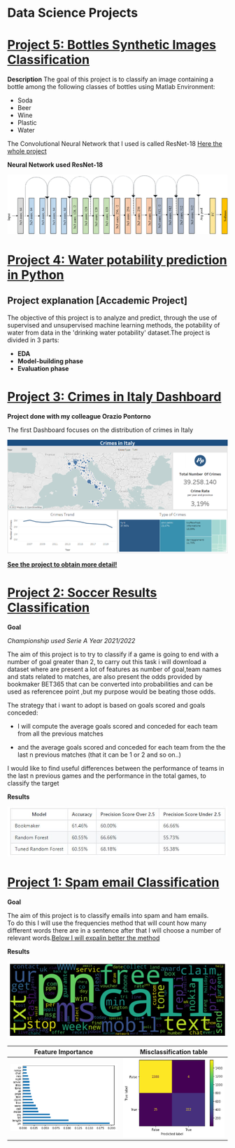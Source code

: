 # Data Science Projects

# [Project 5: Bottles Synthetic Images Classification](https://github.com/datascientist-hist/Bottles-Synthetic-Images-Classification)


**Description**
The  goal of this project is to classify an image containing a bottle among the following classes of bottles using Matlab Environment:

- Soda 
- Beer 
- Wine 
- Plastic
- Water

The Convolutional Neural Network that I used is called ResNet-18
[Here the whole project](https://github.com/datascientist-hist/Bottles-Synthetic-Images-Classification)

**Neural Network used ResNet-18**

  ![](/images/Original-ResNet-18-Architecture.png)

# [Project 4: Water potability prediction in Python](https://github.com/datascientist-hist/Water-potability-prediction-in-python)

## Project explanation [**Accademic Project**]
The objective of this project is to analyze and predict, through the use of supervised and unsupervised machine learning methods, the potability of water from data in the 'drinking water potability' dataset.The project is divided in 3 parts:
- **EDA**
- **Model-building phase**
- **Evaluation phase**


# [Project 3: Crimes in Italy Dashboard](https://github.com/datascientist-hist/Crimes-in-Italy-Dashboard) 

**Project done with my colleague  Orazio Pontorno**

The first Dashboard focuses on the distribution of crimes in Italy

![](/images/DASH1.png)

**[See the project to obtain more detail!](https://github.com/datascientist-hist/Crimes-in-Italy-Dashboard)**


# [Project 2: Soccer Results Classification](https://github.com/datascientist-hist/Football-Results-classification) 

**Goal**

*Championship used Serie A Year 2021/2022*

The aim of this project is to try to classify if a game is going to end with a number of goal greater than 2, to carry out this task i will download a dataset where are present a lot of features as number of goal,team names and stats related to matches, are also present the odds provided by bookmaker BET365 that can be converted into probabilities and can be used as referencee point ,but my purpose would be beating those odds.

The strategy that i want to adopt is based on goals scored and goals conceded:

- I will compute the average goals scored and conceded for each team from all the previous matches

- and the average goals scored and conceded for each team from the the last n previous matches (that it can be 1 or 2 and so on..)

I would like to find useful differences between the performance of teams in the last n previous games and the performance in the total games, to classify the target

**Results**

 ![](/images/tablemtrics.JPG)  
 

# [Project 1: Spam email Classification](https://github.com/datascientist-hist/Spam_Messages_Classification)



**Goal**

The aim of this project is to classify emails into spam and ham emails.  
To do this I will use the frequencies method that will count  how many different words there are in a sentence after that I will choose a number of relevant words.[Below I will expalin better the method](https://github.com/datascientist-hist/Spam_Messages_Classification)


**Results**

![](/images/spamwords.png)

Feature Importance         |  Misclassification table
:-------------------------:|:-------------------------:
 ![](/images/featureimportance.png)  |   ![](/images/misclassification.png)


